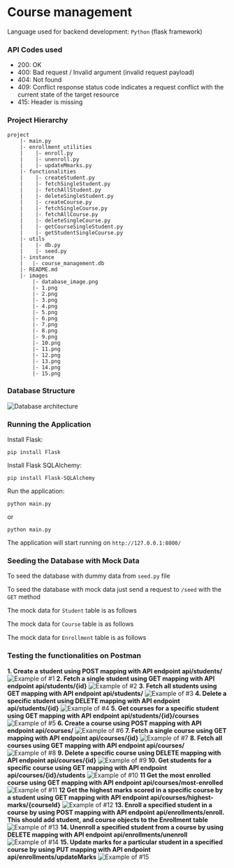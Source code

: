 # Course management

Language used for backend development: `Python` (flask framework)

### API Codes used

- 200: OK
- 400: Bad request / Invalid argument (invalid request payload)
- 404: Not found
- 409: Conflict response status code indicates a request conflict with the current state of the target resource
- 415: Header is missing

### Project Hierarchy

```
project
    |- main.py
    |- enrollment_utilities
    |    |- enroll.py
    |    |- unenroll.py
    |    |- updateMmarks.py
    |- functionalities
    |    |- createStudent.py
    |    |- fetchSingleStudent.py
    |    |- fetchAllStudent.py
    |    |- deleteSingleStudent.py
    |    |- createCourse.py
    |    |- fetchSingleCourse.py
    |    |- fetchAllCourse.py
    |    |- deleteSingleCourse.py
    |    |- getCourseSingleStudent.py
    |    |- getStudentSingleCourse.py
    |- utils
    |    |- db.py
    |    |- seed.py
    |- instance
    |   |- course_management.db
    |- README.md
    |- images
        |- database_image.png
        |- 1.png
        |- 2.png
        |- 3.png
        |- 4.png
        |- 5.png
        |- 6.png
        |- 7.png
        |- 8.png
        |- 9.png
        |- 10.png
        |- 11.png
        |- 12.png
        |- 13.png
        |- 14.png
        |- 15.png
```

### Database Structure
![Database architecture](images/database_image.png)

### Running the Application
Install Flask:
```
pip install Flask
```
Install Flask SQLAlchemy:
```
pip install Flask-SQLAlchemy
```
Run the application:
```
python main.py
```
or
```
python main.py
```
The application will start running on `http://127.0.0.1:8000/`

### Seeding the Database with Mock Data
To seed the database with dummy data from `seed.py` file

To seed the database with mock data just send a request to `/seed` with the `GET` method

The mock data for `Student` table is as follows

The mock data for `Course` table is as follows

The mock data for `Enrollment` table is as follows

### Testing the functionalities on Postman
**1. Create a student using POST mapping with API endpoint api/students/**
![Example of #1](images/1.png)
**2. Fetch a single student using GET mapping with API endpoint api/students/{id}**
![Example of #2](images/2.png)
**3. Fetch all students using GET mapping with API endpoint api/students/**
![Example of #3](images/3.png)
**4. Delete a specific student using DELETE mapping with API endpoint api/students/{id}**
![Example of #4](images/4.png)
**5. Get courses for a specific student using GET mapping with API endpoint api/students/{id}/courses**
![Example of #5](images/5.png)
**6. Create a course using POST mapping with API endpoint api/courses/**
![Example of #6](images/6.png)
**7. Fetch a single course using GET mapping with API endpoint api/courses/{id}**
![Example of #7](images/7.png)
**8. Fetch all courses using GET mapping with API endpoint api/courses/**
![Example of #8](images/8.png)
**9. Delete a specific course using DELETE mapping with API endpoint api/courses/{id}**
![Example of #9](images/9.png)
**10. Get students for a specific course using GET mapping with API endpoint api/courses/{id}/students**
![Example of #10](images/10.png)
**11 Get the most enrolled course using GET mapping with API endpoint api/courses/most-enrolled**
![Example of #11](images/11.png)
**12 Get the highest marks scored in a specific course by a student using GET mapping with API endpoint api/courses/highest-marks/{courseId}**
![Example of #12](images/12.png)
**13. Enroll a specified student in a course by using POST mapping with API endpoint api/enrollments/enroll. This should add student, and course objects to the Enrollment table**
![Example of #13](images/13.png)
**14. Unenroll a specified student from a course by using DELETE mapping with API endpoint api/enrollments/unenroll**
![Example of #14](images/14.png)
**15. Update marks for a particular student in a specified course by using PUT mapping with API endpoint api/enrollments/updateMarks**
![Example of #15](images/15.png)